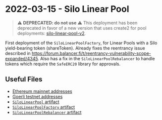 # 2022-03-15 - Silo Linear Pool

> ⚠️ **DEPRECATED: do not use** ⚠️
> This deployment has been deprecated in favor of a new version that uses create2 for pool deployments: [silo-linear-pool-v2](../../20230410-silo-linear-pool-v2/).

First deployment of the `SiloLinearPoolFactory`, for Linear Pools with a Silo yield-bearing token (shareToken).
Already fixes the reentrancy issue described in https://forum.balancer.fi/t/reentrancy-vulnerability-scope-expanded/4345.
Also has a fix in the `SiloLinearPoolRebalancer` to handle tokens which require the `SafeERC20` library for approvals.

## Useful Files

- [Ethereum mainnet addresses](./output/mainnet.json)
- [Goerli testnet addresses](./output/goerli.json)
- [`SiloLinearPool` artifact](./artifact/SiloLinearPool.json)
- [`SiloLinearPoolFactory` artifact](./artifact/SiloLinearPoolFactory.json)
- [`SiloLinearPoolRebalancer` artifact](./artifact/SiloLinearPoolRebalancer.json)
